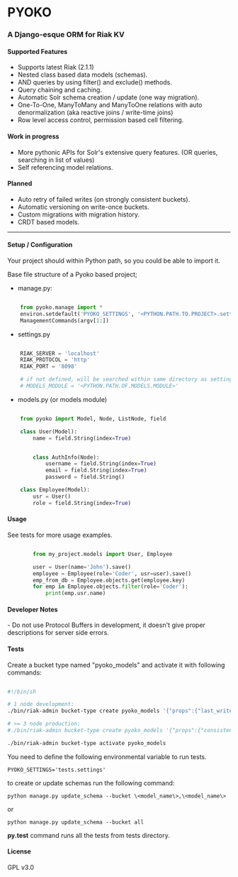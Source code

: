# PYOKO #


### A Django-esque ORM for Riak KV  ###

#### Supported Features ####
- Supports latest Riak (2.1.1)
- Nested class based data models (schemas).
- AND queries by using filter() and exclude() methods.
- Query chaining and caching.
- Automatic Solr schema creation / update (one way migration).
- One-To-One, ManyToMany and ManyToOne relations with auto denormalization (aka reactive joins / write-time joins)
- Row level access control, permission based cell filtering.

#### Work in progress ####
- More pythonic APIs for Solr's extensive query features. (OR queries, searching in list of values)
- Self referencing model relations.

#### Planned ####
- Auto retry of failed writes (on strongly consistent buckets).
- Automatic versioning on write-once buckets.
- Custom migrations with migration history.
- CRDT based models.

---

#### Setup / Configuration ####

Your project should within Python path, so you could be able to import it.

Base file structure of a Pyoko based project;

- manage.py:

```python

    from pyoko.manage import *
    environ.setdefault('PYOKO_SETTINGS', '<PYTHON.PATH.TO.PROJECT>.settings')
    ManagementCommands(argv[1:])

```

- settings.py

```python

    RIAK_SERVER = 'localhost'
    RIAK_PROTOCOL = 'http'
    RIAK_PORT = '8098'

    # if not defined, will be searched within same directory as settings.py
    # MODELS_MODULE = '<PYTHON.PATH.OF.MODELS.MODULE>'

```


- models.py (or models module)

```python

    from pyoko import Model, Node, ListNode, field

    class User(Model):
        name = field.String(index=True)


        class AuthInfo(Node):
            username = field.String(index=True)
            email = field.String(index=True)
            password = field.String()

    class Employee(Model):
        usr = User()
        role = field.String(index=True)

```

#### Usage ####

See tests for more usage examples.

```python

        from my_project.models import User, Employee

        user = User(name='John').save()
        employee = Employee(role='Coder', usr=user).save()
        emp_from_db = Employee.objects.get(employee.key)
        for emp in Employee.objects.filter(role='Coder'):
            print(emp.usr.name)

```

#### Developer Notes ####

\- Do not use Protocol Buffers in development, it doesn't give proper descriptions for server side errors.


#### Tests ####

Create a bucket type named "pyoko_models" and activate it with following commands:

```bash

#!/bin/sh

# 1 node development:
./bin/riak-admin bucket-type create pyoko_models '{"props":{"last_write_wins":true, "allow_mult":false, "n_val":1}}'

# >= 3 node production:
#./bin/riak-admin bucket-type create pyoko_models '{"props":{"consistent":true}}'

./bin/riak-admin bucket-type activate pyoko_models

```
You need to define the following environmental variable to run tests.

`PYOKO_SETTINGS='tests.settings'`

to create or update schemas run the following command:

` python manage.py update_schema --bucket \<model_name\>,\<model_name\> `

or

` python manage.py update_schema --bucket all `

**py.test** command runs all the tests from tests directory.

#### License ####

GPL v3.0

